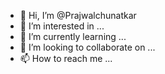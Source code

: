 - 👋 Hi, I’m @Prajwalchunatkar
- 👀 I’m interested in ...
- 🌱 I’m currently learning ...
- 💞️ I’m looking to collaborate on ...
- 📫 How to reach me ...

<!---
Prajwalchunatkar/Prajwalchunatkar is a ✨ special ✨ repository because its `README.md` (this file) appears on your GitHub profile.
You can click the Preview link to take a look at your changes.
--->
